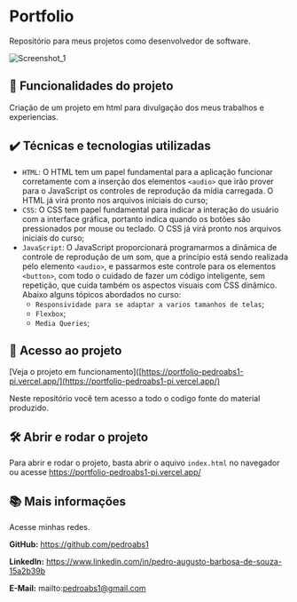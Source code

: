 # Portfolio
Repositório para meus projetos como desenvolvedor de software.

![Screenshot_1](https://user-images.githubusercontent.com/81322227/228926412-c6d13743-e2ef-49f4-b3d1-46752b8cb9ad.png)

## 🔨 Funcionalidades do projeto

Criação de um projeto em html para divulgação dos meus trabalhos e experiencias.

## ✔️ Técnicas e tecnologias utilizadas

- `HTML`: O HTML tem um papel fundamental para a aplicação funcionar corretamente com a inserção dos elementos `<audio>` que irão prover para o JavaScript os controles de reprodução da mídia carregada. O HTML já virá pronto nos arquivos iniciais do curso;
- `CSS`: O CSS tem papel fundamental para indicar a interação do usuário com a interface gráfica, portanto indica quando os botões são pressionados por mouse ou teclado. O CSS já virá pronto nos arquivos iniciais do curso;
- `JavaScript`: O JavaScript proporcionará programarmos a dinâmica de controle de reprodução de um som, que a princípio está sendo realizada pelo elemento `<audio>`, e passarmos este controle para os elementos `<button>`, com todo o cuidado de fazer um código inteligente, sem repetição, que cuida também os aspectos visuais com CSS dinâmico. Abaixo alguns tópicos abordados no curso:
  - `Responsividade para se adaptar a varios tamanhos de telas`;
  - `Flexbox`;
  - `Media Queries`;
  
## 📁 Acesso ao projeto

[Veja o projeto em funcionamento]([https://portfolio-pedroabs1-pi.vercel.app/](https://portfolio-pedroabs1-pi.vercel.app/)

Neste repositório você tem acesso a todo o codigo fonte do material produzido.

## 🛠️ Abrir e rodar o projeto

Para abrir e rodar o projeto, basta abrir o aquivo `index.html` no navegador ou acesse https://portfolio-pedroabs1-pi.vercel.app/

## 📚 Mais informações

Acesse minhas redes.

**GitHub:** https://github.com/pedroabs1

**LinkedIn:** https://www.linkedin.com/in/pedro-augusto-barbosa-de-souza-15a2b39b

**E-Mail:** mailto:pedroabs1@gmail.com
